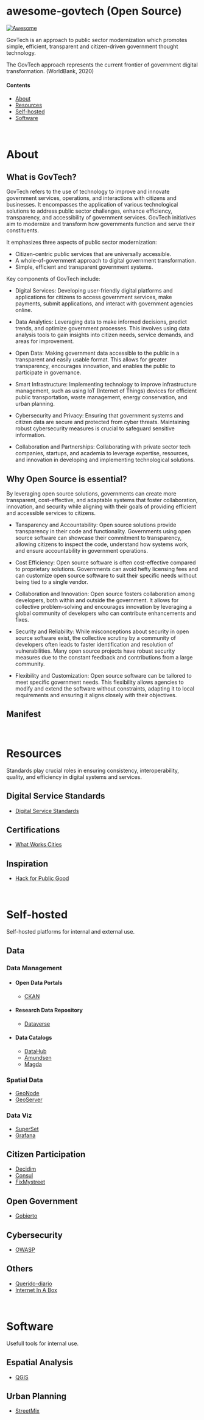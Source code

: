 # awesome-govtech (Open Source)

[![Awesome](https://awesome.re/badge-flat2.svg)](https://awesome.re)

GovTech is an approach to public sector modernization which promotes simple, efficient, transparent and citizen-driven government thought technology.

The GovTech approach represents the current frontier of government digital transformation. (WorldBank, 2020)

#### Contents

* [About](#about)
* [Resources](#resources)
* [Self-hosted](#self-hosted)
* [Software](#software)

</br>

# About

## What is GovTech? 

GovTech refers to the use of technology to improve and innovate government services, operations, and interactions with citizens and businesses. It encompasses the application of various technological solutions to address public sector challenges, enhance efficiency, transparency, and accessibility of government services. GovTech initiatives aim to modernize and transform how governments function and serve their constituents.

It emphasizes three aspects of public sector modernization:

* Citizen-centric public services that are universally accessible.
* A whole-of-government approach to digital government transformation. 
* Simple, efficient and transparent government systems.

Key components of GovTech include:

* Digital Services: Developing user-friendly digital platforms and applications for citizens to access government services, make payments, submit applications, and interact with government agencies online.

* Data Analytics: Leveraging data to make informed decisions, predict trends, and optimize government processes. This involves using data analysis tools to gain insights into citizen needs, service demands, and areas for improvement.

* Open Data: Making government data accessible to the public in a transparent and easily usable format. This allows for greater transparency, encourages innovation, and enables the public to participate in governance.

* Smart Infrastructure: Implementing technology to improve infrastructure management, such as using IoT (Internet of Things) devices for efficient public transportation, waste management, energy conservation, and urban planning.

* Cybersecurity and Privacy: Ensuring that government systems and citizen data are secure and protected from cyber threats. Maintaining robust cybersecurity measures is crucial to safeguard sensitive information.

* Collaboration and Partnerships: Collaborating with private sector tech companies, startups, and academia to leverage expertise, resources, and innovation in developing and implementing technological solutions.

## Why Open Source is essential? 

By leveraging open source solutions, governments can create more transparent, cost-effective, and adaptable systems that foster collaboration, innovation, and security while aligning with their goals of providing efficient and accessible services to citizens.

* Tansparency and Accountability: Open source solutions provide transparency in their code and functionality. Governments using open source software can showcase their commitment to transparency, allowing citizens to inspect the code, understand how systems work, and ensure accountability in government operations.

* Cost Efficiency: Open source software is often cost-effective compared to proprietary solutions. Governments can avoid hefty licensing fees and can customize open source software to suit their specific needs without being tied to a single vendor.

* Collaboration and Innovation: Open source fosters collaboration among developers, both within and outside the government. It allows for collective problem-solving and encourages innovation by leveraging a global community of developers who can contribute enhancements and fixes.
  
* Security and Reliability: While misconceptions about security in open source software exist, the collective scrutiny by a community of developers often leads to faster identification and resolution of vulnerabilities. Many open source projects have robust security measures due to the constant feedback and contributions from a large community.

* Flexibility and Customization: Open source software can be tailored to meet specific government needs. This flexibility allows agencies to modify and extend the software without constraints, adapting it to local requirements and ensuring it aligns closely with their objectives.

## Manifest

</br>

# Resources

Standards play crucial roles in ensuring consistency, interoperability, quality, and efficiency in digital systems and services.

## Digital Service Standards

- [Digital Service Standards](https://www.tech.gov.sg/digital-service-standards/)

## Certifications

- [What Works Cities](https://certification.results4america.org/)

## Inspiration

- [Hack for Public Good](https://hack.gov.sg)

</br>

# Self-hosted

Self-hosted platforms for internal and external use.

## Data

### Data Management

  * #### Open Data Portals
  
    - [CKAN](https://ckan.org/)
  
  * #### Research Data Repository
  
    - [Dataverse](https://dataverse.org)
  
  * #### Data Catalogs
  
    - [DataHub](https://datahubproject.io)
    - [Amundsen](https://www.amundsen.io)
    - [Magda](https://magda.io)

### Spatial Data

  - [GeoNode](https://geonode.org)
  - [GeoServer](https://geoserver.org)

### Data Viz

  - [SuperSet](https://superset.apache.org)
  - [Grafana](https://grafana.com)

## Citizen Participation

  - [Decidim](https://decidim.org)
  - [Consul](https://consuldemocracy.org)
  - [FixMystreet](https://github.com/mysociety/fixmystreet)
    
## Open Government

  - [Gobierto](https://github.com/PopulateTools/gobierto)

## Cybersecurity 

  - [OWASP](https://owasp.org)

## Others 

  - [Querido-diario](https://github.com/okfn-brasil/querido-diario)
  - [Internet In A Box](https://github.com/iiab/iiab)

</br>

# Software

Usefull tools for internal use.

## Espatial Analysis

  - [QGIS](https://qgis.org)

## Urban Planning

  - [StreetMix](https://streetmix.net)
